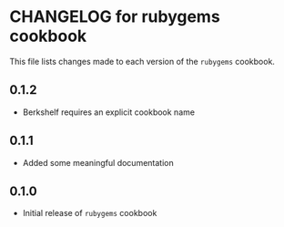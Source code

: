 # CHANGELOG for rubygems cookbook

This file lists changes made to each version of the `rubygems` cookbook.

## 0.1.2

* Berkshelf requires an explicit cookbook name

## 0.1.1

* Added some meaningful documentation

## 0.1.0

* Initial release of `rubygems` cookbook
